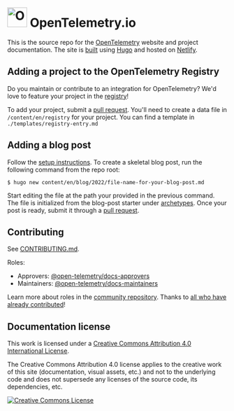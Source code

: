 # <img src="https://opentelemetry.io/img/logos/opentelemetry-logo-nav.png" alt="OpenTelemetry Icon" width="45" height=""> OpenTelemetry.io

This is the source repo for the [OpenTelemetry][] website and project
documentation. The site is [built][CONTRIBUTING.md] using [Hugo][] and hosted on
[Netlify][].

## Adding a project to the OpenTelemetry Registry

Do you maintain or contribute to an integration for OpenTelemetry? We'd love to
feature your project in the [registry][]!

To add your project, submit a [pull request][PR]. You'll need to create a data
file in `/content/en/registry` for your project. You can find a template in
`./templates/registry-entry.md`

## Adding a blog post

Follow the [setup instructions][CONTRIBUTING.md]. To create a skeletal blog
post, run the following command from the repo root:

```console
$ hugo new content/en/blog/2022/file-name-for-your-blog-post.md
```

Start editing the file at the path your provided in the previous command. The
file is initialized from the blog-post starter under [archetypes](archetypes).
Once your post is ready, submit it through a [pull request][PR].

## Contributing

See [CONTRIBUTING.md][].

Roles:
- Approvers: [@open-telemetry/docs-approvers][]
- Maintainers: [@open-telemetry/docs-maintainers][]

Learn more about roles in the [community repository][]. Thanks to [all who have
already contributed][contributors]!

## Documentation license

This work is licensed under a <a rel="license"
href="http://creativecommons.org/licenses/by/4.0/">Creative Commons Attribution
4.0 International License</a>.

The Creative Commons Attribution 4.0 license applies to the creative work of
this site (documentation, visual assets, etc.) and not to the underlying code
and does not supersede any licenses of the source code, its dependencies, etc.

<a rel="license" href="http://creativecommons.org/licenses/by/4.0/">
  <img alt="Creative Commons License" src="https://i.creativecommons.org/l/by/4.0/88x31.png" />
</a>

[@open-telemetry/docs-approvers]: https://github.com/orgs/open-telemetry/teams/docs-approvers
[@open-telemetry/docs-maintainers]: https://github.com/orgs/open-telemetry/teams/docs-maintainers
[community repository]: https://github.com/open-telemetry/community/blob/main/community-membership.md
[CONTRIBUTING.md]: CONTRIBUTING.md
[contributors]: https://github.com/open-telemetry/opentelemetry.io/graphs/contributors
[Hugo]: https://gohugo.io
[Netlify]: https://netlify.com
[OpenTelemetry]: https://opentelemetry.io
[PR]: https://docs.github.com/en/pull-requests/collaborating-with-pull-requests/proposing-changes-to-your-work-with-pull-requests/creating-a-pull-request
[registry]: https://opentelemetry.io/registry/
